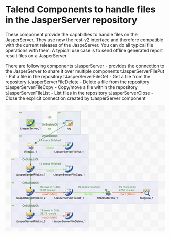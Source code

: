 # Talend Components to handle files in the JasperServer repository

These component provide the capabilties to handle files on the JasperServer.
They use now the rest-v2 interface and therefore compatible with the current releases of the JaspeServer.
You can do all typical file operations with them.
A typical use case is to send offline generated report result files on a JasperServer.

There are following components
tJasperServer - provides the connection to the JasperServer to share it over multiple components
tJasperServerFilePut - Put a file in the repository
tJasperServerFileGet - Get a file from the repository
tJasperServerFileDelete - Delete a file from the repository
tJasperServerFileCopy - Copy/move a file within the repository
tJasperServerFileList - List files in the repository
tJasperServerClose - Close the explicit connection created by tJasperServer component

![Roundtrip job](https://github.com/jlolling/talendcomp_tJasperServerFile/blob/master/doc/tJasperServer_scenario_roundtrip_new.png)
